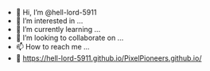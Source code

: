 - 👋 Hi, I’m @hell-lord-5911
- 👀 I’m interested in ...
- 🌱 I’m currently learning ...
- 💞️ I’m looking to collaborate on ...
- 📫 How to reach me ...
- 🔗 https://hell-lord-5911.github.io/PixelPioneers.github.io/
<!---
hell-lord-5911/hell-lord-5911 is a ✨ special ✨ repository because its `README.md` (this file) appears on your GitHub profile.
You can click the Preview link to take a look at your changes.
--->
